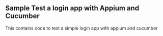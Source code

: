 Sample Test a login app with Appium and Cucumber
---

This contains code to test a simple login app with appium and cucumber

